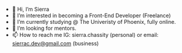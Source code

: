 - 👋 Hi, I’m Sierra
- 👀 I’m interested in becoming a Front-End Developer (Freelance)
- 🌱 I’m currently studying @ The Univeristy of Phoenix, fully online.
- 💞️ I’m looking for mentors.
- 📫 How to reach me IG: sierra.chassity (personal) or email: sierrac.dev@gmail.com (business)

<!---
sierra-cs/sierra-cs is a ✨ special ✨ repository because its `README.md` (this file) appears on your GitHub profile.
You can click the Preview link to take a look at your changes.
--->
